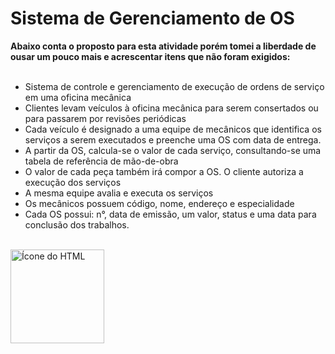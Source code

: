 # Sistema de Gerenciamento de OS


**Abaixo conta o proposto para esta atividade porém tomei a liberdade de ousar um pouco mais e acrescentar itens que não foram exigidos:**
<br>
<br>
* Sistema de controle e gerenciamento de execução de ordens de serviço em uma oficina mecânica
* Clientes levam veículos à oficina mecânica para serem consertados ou para passarem por revisões  periódicas
* Cada veículo é designado a uma equipe de mecânicos que identifica os serviços a serem executados e preenche uma OS com data de entrega.
* A partir da OS, calcula-se o valor de cada serviço, consultando-se uma tabela de referência de mão-de-obra
* O valor de cada peça também irá compor a OS. O cliente autoriza a execução dos serviços
* A mesma equipe avalia e executa os serviços
* Os mecânicos possuem código, nome, endereço e especialidade
* Cada OS possui: n°, data de emissão, um valor, status e uma data para conclusão dos trabalhos.


<div style="display: inline_block"><br>
  <img align="center" alt="Ícone do HTML" height="150" width="150" src="https://cdn.jsdelivr.net/gh/devicons/devicon/icons/mysql/mysql-original-wordmark.svg">
  </div>
<br>
<br>

